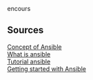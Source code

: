 encours

## Sources

[Concept of Ansible](https://youtu.be/1id6ERvfozo?si=TwFNt0Lkd79jf1FI)<br/>
[What is ansible](https://youtu.be/fHO1X93e4WA?si=WiBuqphSvXG88P9v)<br/>
[Tutorial ansible](https://www.youtube.com/playlist?list=PLWL9Oy30PVmU2GGbvn585jPS3mJ44E-oo)<br/>
[Getting started with Ansible](https://www.youtube.com/playlist?list=PLT98CRl2KxKEUHie1m24-wkyHpEsa4Y70)<br/>
